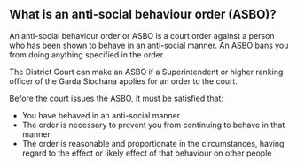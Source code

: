 ##  What is an anti-social behaviour order (ASBO)?

An anti-social behaviour order or ASBO is a court order against a person who
has been shown to behave in an anti-social manner. An ASBO bans you from doing
anything specified in the order.

The District Court can make an ASBO if a Superintendent or higher ranking
officer of the Garda Síochána applies for an order to the court.

Before the court issues the ASBO, it must be satisfied that:

  * You have behaved in an anti-social manner 
  * The order is necessary to prevent you from continuing to behave in that manner 
  * The order is reasonable and proportionate in the circumstances, having regard to the effect or likely effect of that behaviour on other people 
